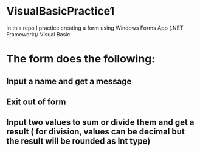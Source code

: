 # VisualBasicPractice1
In this repo I practice creating a form using Windows Forms App (.NET Framework)/ Visual Basic.
# The form does the following:
## Input a name and get a message
## Exit out of form
## Input two values to sum or divide them and get a result ( for division, values can be decimal but the result will be rounded as Int type)

